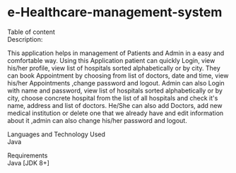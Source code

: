 # e-Healthcare-management-system
Table of content   
Description:

This application helps in management of Patients and Admin in a easy and comfortable way.
Using this Application patient can quickly Login, view his/her profile, view list of hospitals sorted alphabetically or by city.
They can book Appointment by choosing from list of doctors, date and time, view his/her Appointments ,change password and logout.
Admin can also Login with name and password, view list of hospitals sorted alphabetically or by city, choose concrete hospital from the list of all hospitals and check  it's name, address and list of doctors. He/She can also add Doctors, add new medical institution or delete one that we already have and edit information about it ,admin can also change his/her password and logout.


Languages and Technology Used  
Java

Requirements  
Java [JDK 8+]
